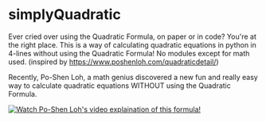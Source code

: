 # simplyQuadratic
Ever cried over using the Quadratic Formula, on paper or in code? You're at the right place.
This is a way of calculating quadratic equations in python in 4-lines without using the Quadratic Formula! No modules except for math used.
(inspired by https://www.poshenloh.com/quadraticdetail/)

Recently, Po-Shen Loh, a math genius discovered a new fun and really easy way to calculate quadratic equations WITHOUT using the Quadratic Formula.

[![Watch Po-Shen Loh's video explaination of this formula!](http://img.youtube.com/vi/XKBX0r3J-9Y/0.jpg)](http://www.youtube.com/watch?v=XKBX0r3J-9Y "Examples: A Different Way to Solve Quadratic Equations")


